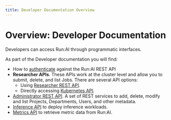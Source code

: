 ```yaml
---
title: Developer Documentation Overview
---
```


# Overview: Developer Documentation

Developers can access Run:AI through programmatic interfaces. 

As part of the Developer documentation you will find:

* How to [authenticate](rest-auth.md) against the Run:AI REST API 
* __Researcher APIs__. These APIs work at the cluster level and allow you to submit, delete, and list Jobs. There are several API options:
    * Using [Researcher REST API](researcher-rest-api/overview.md).
    * Directly accessing [Kubernetes API](k8s-api/overview.md).
* [Administrator REST API](admin-rest-api/overview.md). A set of REST services to add, delete, modify and list Projects, Departments, Users, and other metadata. 
* [Inference API](inference/overview.md) to deploy inference workloads.
* [Metrics API](metrics/metrics.md) to retrieve metric data from Run:AI.
